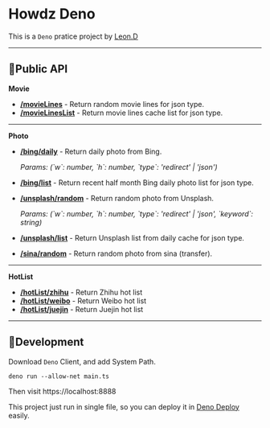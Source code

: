 # Howdz Deno

This is a `Deno` pratice project by [Leon.D](https://kongfandong.cn)

---

## 🚀Public API

**Movie**

+ **[/movieLines](https://howdz.deno.dev/movieLines)** - Return random movie lines for json type.
+ **[/movieLinesList](https://howdz.deno.dev/movieLinesList)** - Return movie lines cache list for json type.

---

**Photo**

+ **[/bing/daily](https://howdz.deno.dev/bing/daily)** - Return daily photo from Bing.

  *Params: (\`w\`: number, \`h\`: number, \`type\`: 'redirect' | 'json')*

+ **[/bing/list](https://howdz.deno.dev/bing/list)** - Return recent half month Bing daily photo list for json type. 

+ **[/unsplash/random](https://howdz.deno.dev/unsplash/random)** - Return random photo from Unsplash.

  *Params: (\`w\`: number, \`h\`: number, \`type\`: 'redirect' | 'json', \`keyword\`: string)*

+ **[/unsplash/list](https://howdz.deno.dev/unsplash/list)** - Return Unsplash list from daily cache for json type.

+ **[/sina/random](https://howdz.deno.dev/sina/random)** - Return random photo from sina (transfer).

---

**HotList**

+ **[/hotList/zhihu](https://howdz.deno.dev/hotList/zhihu)** - Return Zhihu hot list
+ **[/hotList/weibo](https://howdz.deno.dev/hotList/weibo)** - Return Weibo hot list
+ **[/hotList/juejin](https://howdz.deno.dev/hotList/juejin)** - Return Juejin hot list

---

## 🔨Development

Download `Deno` Client, and add System Path.

```
deno run --allow-net main.ts
```

Then visit https://localhost:8888

This project just run in single file, so you can deploy it in [Deno Deploy](https://deno.com/deploy) easily.
